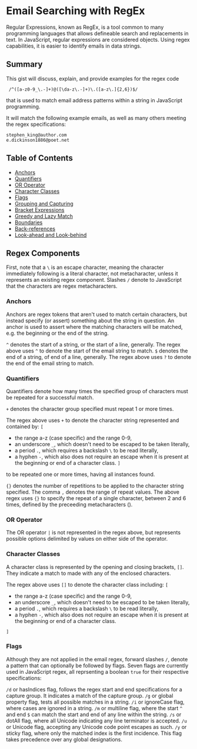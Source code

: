 # Email Searching with RegEx

Regular Expressions, known as RegEx, is a tool common to many programming languages that allows defineable search and replacements in text. In JavaScript, regular expressions are considered objects. Using regex capabilities, it is easier to identify emails in data strings.

## Summary

This gist will discuss, explain, and provide examples for the regex code

```
 /^([a-z0-9_\.-]+)@([\da-z\.-]+)\.([a-z\.]{2,6})$/
```

that is used to match email address patterns within a string in JavaScript programming.

It will match the following example emails, as well as many others meeting the regex specifications:

```
stephen_king@author.com
e.dickinson1886@poet.net
```

## Table of Contents

- [Anchors](#anchors)
- [Quantifiers](#quantifiers)
- [OR Operator](#or-operator)
- [Character Classes](#character-classes)
- [Flags](#flags)
- [Grouping and Capturing](#grouping-and-capturing)
- [Bracket Expressions](#bracket-expressions)
- [Greedy and Lazy Match](#greedy-and-lazy-match)
- [Boundaries](#boundaries)
- [Back-references](#back-references)
- [Look-ahead and Look-behind](#look-ahead-and-look-behind)

## Regex Components

First, note that a `\` is an escape character, meaning the character immediately following is a literal character, not metacharacter, unless it represents an existing regex component. Slashes `/` denote to JavaScript that the characters are regex metacharacters.

### Anchors

Anchors are regex tokens that aren't used to match certain characters, but instead specify (or assert) something about the string in question. An anchor is used to assert where the matching characters will be matched, e.g. the beginning or the end of the string.

`^` denotes the start of a string, or the start of a line, generally. The regex above uses `^` to denote the start of the email string to match.
`$` denotes the end of a string, of end of a line, generally. The regex above uses `?` to denote the end of the email string to match.

### Quantifiers

Quantifiers denote how many times the specified group of characters must be repeated for a successful match.

`+` denotes the character group specified must repeat 1 or more times.

The regex above uses `+` to denote the character string represented and contained by:
`[`

- the range a-z (case specific) and the range 0-9,
- an underscore `_`, which doesn't need to be escaped to be taken literally,
- a period `.`, which requires a backslash `\` to be read literally,
- a hyphen `-`, which also does not require an escape when it is present at the beginning or end of a character class.
  `]`

to be repeated one or more times, having all instances found.

`{}` denotes the number of repetitions to be applied to the character string specified. The comma `,` denotes the range of repeat values.
The above regex uses `{}` to specify the repeat of a single character, between 2 and 6 times, defined by the preceeding metacharacters ().

### OR Operator

The OR operator `|` is not represented in the regex above, but represents possible options delimited by values on either side of the operator.

### Character Classes

A character class is represented by the opening and closing brackets, `[]`. They indicate a match to made with any of the enclosed characters.

The regex above uses `[]` to denote the character class including:
`[`

- the range a-z (case specific) and the range 0-9,
- an underscore `_`, which doesn't need to be escaped to be taken literally,
- a period `.`, which requires a backslash `\` to be read literally,
- a hyphen `-`, which also does not require an escape when it is present at the beginning or end of a character class.

`]`

### Flags

Although they are not applied in the email regex, forward slashes `/`, denote a pattern that can optionally be followed by flags. Seven flags are currently used in JavaScript regex, all reprsenting a boolean `true` for their respective specifications:

`/d` or hasIndices flag, follows the regex start and end specifications for a capture group. It indicates a match of the capture group.
`/g` or global property flag, tests all possible matches in a string.
`/i` or ignoreCase flag, where cases are ignored in a string.
`/m` or multiline flag, where the start `^` and end `$` can match the start and end of any line within the string.
`/s` or dotAll flag, where all Unicode indicating any line terminator is accepted.
`/u` or Unicode flag, accepting any Unicode code point escapes as such.
`/y` or sticky flag, where only the matched index is the first incidence. This flag takes precedence over any global designations.
